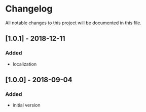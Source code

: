 # Changelog
All notable changes to this project will be documented in this file.

## [1.0.1] - 2018-12-11

### Added
- localization

## [1.0.0] - 2018-09-04

### Added
- initial version
